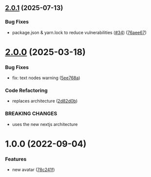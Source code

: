 ## [2.0.1](https://github.com/robsonnatanael/millinks/compare/v2.0.0...v2.0.1) (2025-07-13)


### Bug Fixes

* package.json & yarn.lock to reduce vulnerabilities ([#34](https://github.com/robsonnatanael/millinks/issues/34)) ([76aee67](https://github.com/robsonnatanael/millinks/commit/76aee67815f9fd02977623c89e5263a617a504b6))

# [2.0.0](https://github.com/robsonnatanael/millinks/compare/v1.0.0...v2.0.0) (2025-03-18)


### Bug Fixes

* fix: text nodes warning ([5ee768a](https://github.com/robsonnatanael/millinks/commit/5ee768a21c3fb78d1294412062b8e24d57c4dbd8))


### Code Refactoring

* replaces architecture ([2d82d0b](https://github.com/robsonnatanael/millinks/commit/2d82d0b1227aaafc260fd69804c81657330e57d8))


### BREAKING CHANGES

* uses the new nextjs architecture

# 1.0.0 (2022-09-04)


### Features

* new avatar ([78c241f](https://github.com/robsonnatanael/millinks/commit/78c241f73b6cd0002a1ae6d599445bd16a9d0250))
